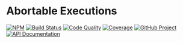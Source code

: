 Abortable Executions
====================

[![NPM][npm-image]][npm-url]
[![Build Status][build-status-img]][build-status-link]
[![Code Quality][quality-img]][quality-link]
[![Coverage][coverage-img]][coverage-link]
[![GitHub Project][github-image]][github-url]
[![API Documentation][api-docs-image]][API documentation]

[npm-image]: https://img.shields.io/npm/v/@run-z/exec-z.svg?logo=npm
[npm-url]: https://www.npmjs.com/package/@run-z/exec-z
[build-status-img]: https://github.com/run-z/exec-z/workflows/Build/badge.svg
[build-status-link]: https://github.com/run-z/exec-z/actions?query=workflow:Build
[quality-img]: https://app.codacy.com/project/badge/Grade/9d6257373f7d4c35bdecdf95b65d3ce2
[quality-link]: https://www.codacy.com/gh/run-z/exec-z/dashboard?utm_source=github.com&utm_medium=referral&utm_content=run-z/exec-z&utm_campaign=Badge_Grade
[coverage-img]: https://app.codacy.com/project/badge/Coverage/9d6257373f7d4c35bdecdf95b65d3ce2
[coverage-link]: https://www.codacy.com/gh/run-z/exec-z/dashboard?utm_source=github.com&utm_medium=referral&utm_content=run-z/exec-z&utm_campaign=Badge_Coverage
[github-image]: https://img.shields.io/static/v1?logo=github&label=GitHub&message=project&color=informational
[github-url]: https://github.com/run-z/exec-z
[api-docs-image]: https://img.shields.io/static/v1?logo=typescript&label=API&message=docs&color=informational
[API documentation]: https://run-z.github.io/exec-z/ 
